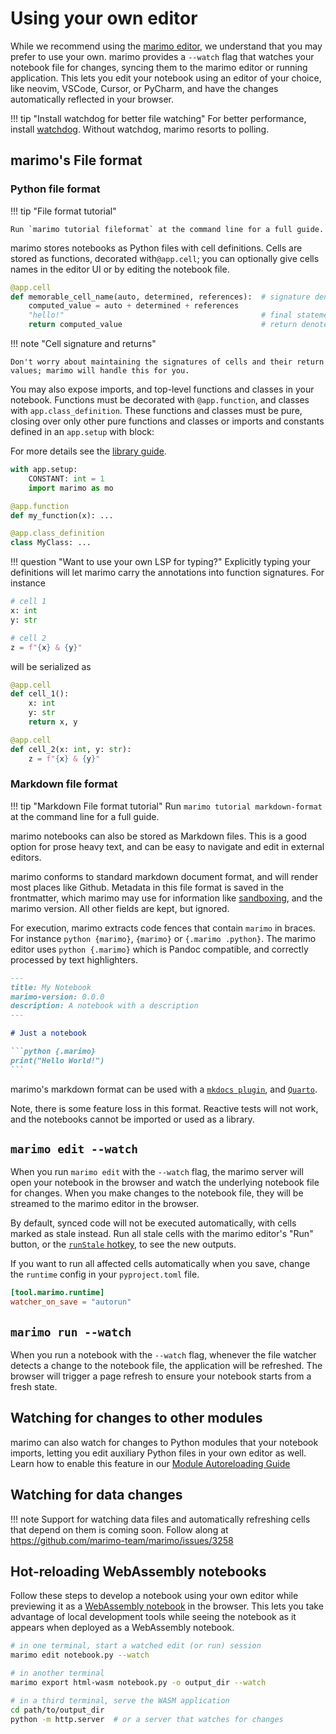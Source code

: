# Using your own editor

While we recommend using the [marimo editor](index.md),
we understand that you may prefer to use your own. marimo provides a
`--watch` flag that watches your notebook file for changes, syncing them to
the marimo editor or running application. This lets you edit your notebook
using an editor of your choice, like neovim, VSCode, Cursor, or PyCharm, and
have the changes automatically reflected in your browser.

!!! tip "Install watchdog for better file watching"
    For better performance, install [watchdog](https://pypi.org/project/watchdog/).
    Without watchdog, marimo resorts to polling.

## marimo's File format

### Python file format

!!! tip "File format tutorial"

    Run `marimo tutorial fileformat` at the command line for a full guide.

marimo stores notebooks as Python files with cell definitions. Cells are stored
as functions, decorated with`@app.cell`; you can optionally give cells names in
the editor UI or by editing the notebook file.

```python
@app.cell
def memorable_cell_name(auto, determined, references):  # signature denotes cell inputs
    computed_value = auto + determined + references
    "hello!"                                            # final statement are outputted
    return computed_value                               # return denotes cell outputs
```

!!! note "Cell signature and returns"

    Don't worry about maintaining the signatures of cells and their return
    values; marimo will handle this for you.

You may also expose imports, and top-level functions and classes in your
notebook. Functions must be decorated with `@app.function`, and classes with
`app.class_definition`. These functions and classes must be pure, closing over
only other pure functions and classes or imports and constants defined in
an `app.setup` with block:

For more details see the [library guide](../reusing_functions.md).

```python
with app.setup:
    CONSTANT: int = 1
    import marimo as mo

@app.function
def my_function(x): ...

@app.class_definition
class MyClass: ...
```

!!! question "Want to use your own LSP for typing?"
    Explicitly typing your definitions will let marimo carry the annotations
    into function signatures. For instance

```python
# cell 1
x: int
y: str

# cell 2
z = f"{x} & {y}"
```

will be serialized as

```python
@app.cell
def cell_1():
    x: int
    y: str
    return x, y

@app.cell
def cell_2(x: int, y: str):
    z = f"{x} & {y}"
```

### Markdown file format

!!! tip "Markdown File format tutorial"
    Run `marimo tutorial markdown-format` at the command line for a full guide.

marimo notebooks can also be stored as Markdown files. This is a good option
for prose heavy text, and can be easy to navigate and edit in external editors.

marimo conforms to standard markdown document format, and will render most
places like Github.
Metadata in this file format is saved in the frontmatter, which marimo may use
for information like [sandboxing](../package_reproducibility.md), and the
marimo version. All other fields are kept, but ignored.

For execution, marimo extracts code fences that contain `marimo` in braces. For
instance `python {marimo}`, `{marimo}` or `{.marimo .python}`. The marimo
editor uses `python {.marimo}` which is Pandoc compatible, and correctly
processed by text highlighters.

````markdown
---
title: My Notebook
marimo-version: 0.0.0
description: A notebook with a description
---

# Just a notebook

```python {.marimo}
print("Hello World!")
```
````

marimo's markdown format can be used with a [`mkdocs
plugin`](https://github.com/marimo-team/mkdocs-marimo), and
[`Quarto`](https://github.com/marimo-team/quarto-marimo).

Note, there is some feature loss in this format. Reactive tests will not work,
and the notebooks cannot be imported or used as a library.

## `marimo edit --watch`

When you run `marimo edit` with the `--watch` flag, the marimo server
will open your notebook in the browser and watch the underlying notebook
file for changes. When you make changes to the notebook file, they will be
streamed to the marimo editor in the browser.

By default, synced code will not be executed automatically, with cells marked
as stale instead. Run all stale cells with the marimo editor's "Run" button, or
the [`runStale` hotkey](hotkeys.md), to see the new outputs.

If you want to run all affected cells automatically when you save, change the
`runtime` config in your `pyproject.toml` file.

```toml
[tool.marimo.runtime]
watcher_on_save = "autorun"
```

## `marimo run --watch`

When you run a notebook with the `--watch` flag, whenever the file watcher
detects a change to the notebook file, the application will be refreshed. The
browser will trigger a page refresh to ensure your notebook starts from a fresh
state.

## Watching for changes to other modules

marimo can also watch for changes to Python modules that your notebook imports,
letting you edit auxiliary Python files in your own editor as well. Learn how
to enable this feature in our [Module Autoreloading
Guide](module_autoreloading.md)

## Watching for data changes

!!! note
    Support for watching data files and automatically refreshing cells that
    depend on them is coming soon. Follow along at
    <https://github.com/marimo-team/marimo/issues/3258>

## Hot-reloading WebAssembly notebooks

Follow these steps to develop a notebook using your own editor while previewing
it as a [WebAssembly notebook](../wasm.md) in the browser. This lets you take
advantage of local development tools while seeing the notebook as it appears
when deployed as a WebAssembly notebook.

```bash
# in one terminal, start a watched edit (or run) session
marimo edit notebook.py --watch

# in another terminal
marimo export html-wasm notebook.py -o output_dir --watch

# in a third terminal, serve the WASM application
cd path/to/output_dir
python -m http.server  # or a server that watches for changes
```
